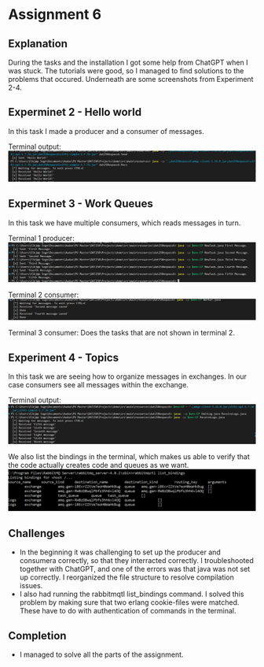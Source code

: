 # Assignment 6

## Explanation 
During the tasks and the installation I got some help from ChatGPT when I was stuck. The tutorials were good, so I managed to find solutions to the problems that occured. Underneath are some screenshots from Experiment 2-4. 

## Experminet 2 - Hello world

In this task I made a producer and a consumer of messages. 

Terminal output:
![HelloWorld.png](Pictures/HelloWorld.png)

## Experminet 3 - Work Queues

In this task we have multiple consumers, which reads messages in turn. 

Terminal 1 producer:
![Messages.png](Pictures/Messages.png)

Terminal 2 consumer:
![WorkersDoingTasksFinal.png](Pictures/WorkersDoingTasksFinal.png)

Terminal 3 consumer: Does the tasks that are not shown in terminal 2.

## Experiment 4 - Topics

In this task we are seeing how to organize messages in exchanges. In our case consumers see all messages within the exchange.

Terminal output:
![LogScreenshot.png](Pictures/LogScreenshot.png)

We also list the bindings in the terminal, which makes us able to verify that the code actually creates code and queues as we want.
![list_queuesCommand.png](Pictures/list_queuesCommand.png)


## Challenges
* In the beginning it was challenging to set up the producer and consumera correctly, so that they interracted correctly. I troubleshooted together with ChatGPT, and one of the errors was that java was not set up correctly. I reorganized the file structure to resolve compilation issues. 
* I also had running the rabbitmqtl list_bindings command. I solved this problem by making sure that two erlang cookie-files were matched. These have to do with authentication of commands in the terminal.

## Completion
* I managed to solve all the parts of the assignment.